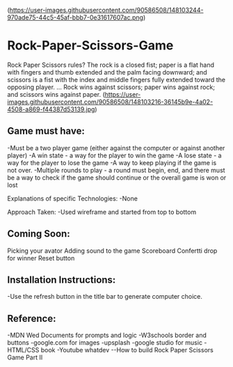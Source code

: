 
(https://user-images.githubusercontent.com/90586508/148103244-970ade75-44c5-45af-bbb7-0e31617607ac.png)
# Rock-Paper-Scissors-Game
Rock Paper Scissors rules?
The rock is a closed fist; paper is a flat hand with fingers and thumb extended and the palm facing downward; and scissors is a fist with the index and middle fingers fully extended toward the opposing player. ... Rock wins against scissors; paper wins against rock; and scissors wins against paper.
(https://user-images.githubusercontent.com/90586508/148103216-36145b9e-4a02-4508-a869-f44387d53139.jpg)



Game must have:
-

-Must be a two player game (either against the computer or against another player)
-A win state - a way for the player to win the game
-A lose state - a way for the player to lose the game
-A way to keep playing if the game is not over.
-Multiple rounds to play - a round must begin, end, and there must be a way to check if the game should continue or the overall game is won or lost


Explanations of specific Technologies:
-None

Approach Taken:
-Used wireframe and started from top to bottom

Coming Soon:
-
Picking your avator
Adding sound to the game
Scoreboard
Confertti drop for winner
Reset button


Installation Instructions:
-
-Use the refresh button in the title bar to generate computer choice.





Reference:
-
-MDN Wed Documents for prompts and logic
-W3schools border and buttons
-google.com for images
-upsplash
-google studio for music
-HTML/CSS book
-Youtube whatdev --How to build Rock Paper Scissors Game Part II

